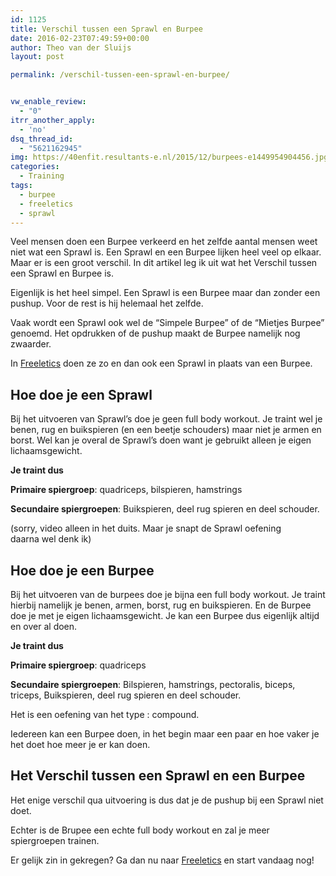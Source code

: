 ```yaml
---
id: 1125
title: Verschil tussen een Sprawl en Burpee
date: 2016-02-23T07:49:59+00:00
author: Theo van der Sluijs
layout: post

permalink: /verschil-tussen-een-sprawl-en-burpee/


vw_enable_review:
  - "0"
itrr_another_apply:
  - 'no'
dsq_thread_id:
  - "5621162945"
img: https://40enfit.resultants-e.nl/2015/12/burpees-e1449954904456.jpg
categories:
  - Training
tags:
  - burpee
  - freeletics
  - sprawl
---
```

Veel mensen doen een Burpee verkeerd en het zelfde aantal mensen weet niet wat een Sprawl is. Een Sprawl en een Burpee lijken heel veel op elkaar. Maar er is een groot verschil. In dit artikel leg ik uit wat het Verschil tussen een Sprawl en Burpee is.<!--more-->

Eigenlijk is het heel simpel. Een Sprawl is een Burpee maar dan zonder een pushup. Voor de rest is hij helemaal het zelfde.

Vaak wordt een Sprawl ook wel de &#8220;Simpele Burpee&#8221; of de &#8220;Mietjes Burpee&#8221; genoemd. Het opdrukken of de pushup maakt de Burpee namelijk nog zwaarder.

In <a href="https://www.freeletics.com/r/theov-SywtcT" target="_blank">Freeletics</a> doen ze zo en dan ook een Sprawl in plaats van een Burpee.

## Hoe doe je een Sprawl

Bij het uitvoeren van Sprawl&#8217;s doe je geen full body workout. Je traint wel je benen, rug en buikspieren (en een beetje schouders) maar niet je armen en borst. Wel kan je overal de Sprawl&#8217;s doen want je gebruikt alleen je eigen lichaamsgewicht.

**Je traint dus**

**Primaire spiergroep**: quadriceps, bilspieren, hamstrings
  
**Secundaire spiergroepen**: Buikspieren, deel rug spieren en deel schouder.

(sorry, video alleen in het duits. Maar je snapt de Sprawl oefening daarna wel denk ik)



## Hoe doe je een Burpee

Bij het uitvoeren van de burpees doe je bijna een full body workout. Je traint hierbij namelijk je benen, armen, borst, rug en buikspieren. En de Burpee doe je met je eigen lichaamsgewicht. Je kan een Burpee dus eigenlijk altijd en over al doen.

**Je traint dus**

**Primaire spiergroep**: quadriceps
  
**Secundaire spiergroepen**: Bilspieren, hamstrings, pectoralis, biceps, triceps, Buikspieren, deel rug spieren en deel schouder.

Het is een oefening van het type : compound.

Iedereen kan een Burpee doen, in het begin maar een paar en hoe vaker je het doet hoe meer je er kan doen.



## Het Verschil tussen een Sprawl en een Burpee

Het enige verschil qua uitvoering is dus dat je de pushup bij een Sprawl niet doet.

Echter is de Brupee een echte full body workout en zal je meer spiergroepen trainen.

Er gelijk zin in gekregen? Ga dan nu naar <a href="https://www.freeletics.com/r/theov-SywtcT" target="_blank">Freeletics</a> en start vandaag nog!